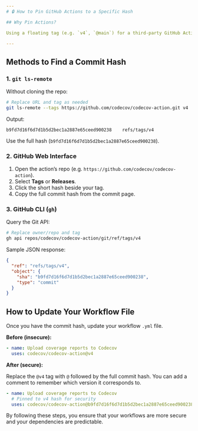 ```yaml
---
# 🔒 How to Pin GitHub Actions to a Specific Hash

## Why Pin Actions?

Using a floating tag (e.g. `v4`, `@main`) for a third-party GitHub Action can expose you to supply chain attacks. If the tag is repointed by a compromised maintainer, malicious code may execute in your workflows. Pinning to a full commit hash ensures immutability.

---
```


## Methods to Find a Commit Hash

### 1. `git ls-remote`

Without cloning the repo:

```bash
# Replace URL and tag as needed
git ls-remote --tags https://github.com/codecov/codecov-action.git v4
```

Output:

```text
b9fd7d16f6d7d1b5d2bec1a2887e65ceed900238	refs/tags/v4
```

Use the full hash (`b9fd7d16f6d7d1b5d2bec1a2887e65ceed900238`).

### 2. GitHub Web Interface

1. Open the action’s repo (e.g. `https://github.com/codecov/codecov-action`).
2. Select **Tags** or **Releases**.
3. Click the short hash beside your tag.
4. Copy the full commit hash from the commit page.

### 3. GitHub CLI (`gh`)

Query the Git API:

```bash
# Replace owner/repo and tag
gh api repos/codecov/codecov-action/git/ref/tags/v4
```

Sample JSON response:

```json
{
  "ref": "refs/tags/v4",
  "object": {
    "sha": "b9fd7d16f6d7d1b5d2bec1a2887e65ceed900238",
    "type": "commit"
  }
}
```

## How to Update Your Workflow File

Once you have the commit hash, update your workflow `.yml` file.

**Before (insecure):**

```yaml
- name: Upload coverage reports to Codecov
  uses: codecov/codecov-action@v4
```

**After (secure):**

Replace the `@v4` tag with `@` followed by the full commit hash. You can add a comment to remember which version it corresponds to.

```yaml
- name: Upload coverage reports to Codecov
  # Pinned to v4 hash for security
  uses: codecov/codecov-action@b9fd7d16f6d7d1b5d2bec1a2887e65ceed900238
```

By following these steps, you ensure that your workflows are more secure and your dependencies are predictable.
